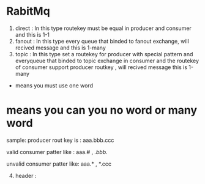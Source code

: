 # RabitMq

1. direct : In this type routekey must be equal in producer and consumer and this is 1-1
2. fanout : In this type every queue that binded to fanout exchange, will recived message and this is  1-many
3. topic : In this type set a routekey for producer with special pattern and everyqueue that binded to topic exchange in consumer and the routekey of consumer support producer routkey  , will recived message  this is 1-many

* means you must use one word
# means you can you no word or many word


sample: producer rout key is : aaa.bbb.ccc

valid consumer patter like  :  aaa.# , *.bbb.*

unvalid consumer patter like: aaa.*  ,  *.ccc




4. header :

